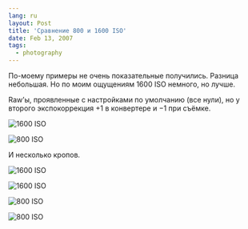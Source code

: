 ```yaml
---
lang: ru
layout: Post
title: 'Сравнение 800 и 1600 ISO'
date: Feb 13, 2007
tags:
  - photography
---
```


По-моему примеры не очень показательные получились. Разница небольшая. Но по моим ощущениям 1600 ISO немного, но лучше.

<!--more-->

Raw’ы, проявленные с настройками по умолчанию (все нули), но у второго экспокоррекция +1 в конвертере и −1 при съёмке.

![](/images/blog/Sapegin-Artem-20D-2007-02-10-272-7223.jpg '1600 ISO')

![](/images/blog/Sapegin-Artem-20D-2007-02-10-272-7234.jpg '800 ISO')

И несколько кропов.

![](/images/blog/1600-crop1.jpg '1600 ISO')

![](/images/blog/1600-crop2.jpg '1600 ISO')

![](/images/blog/800-crop1.jpg '800 ISO')

![](/images/blog/800-crop2.jpg '800 ISO')
